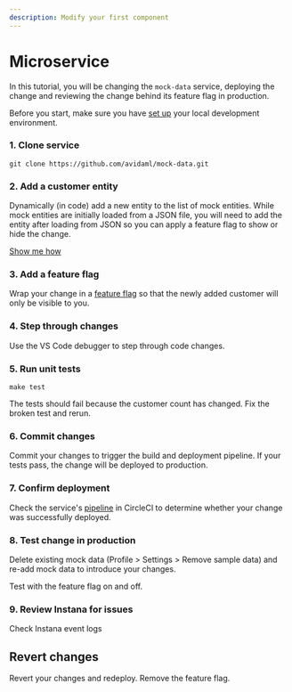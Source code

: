```yaml
---
description: Modify your first component
---
```


# Microservice

In this tutorial, you will be changing the `mock-data` service, deploying the change and reviewing the change behind its feature flag in production.

Before you start, make sure you have [set up](../../../../../docs/dev/getting-started/back-end/) your local development environment.

### 1. Clone service

```
git clone https://github.com/avidaml/mock-data.git
```

### 2. Add a customer entity

Dynamically (in code) add a new entity to the list of mock entities. While mock entities are initially loaded from a JSON file, you will need to add the entity after loading from JSON so you can apply a feature flag to show or hide the change.

[Show me how](microservice.md)

### 3. Add a feature flag

Wrap your change in a [feature flag](../../../../../docs/dev/feature-flags/) so that the newly added customer will only be visible to you.

### 4. Step through changes

Use the VS Code debugger to step through code changes.

### 5. Run unit tests

```
make test
```

The tests should fail because the customer count has changed. Fix the broken test and rerun.

### 6. Commit changes

Commit your changes to trigger the build and deployment pipeline. If your tests pass, the change will be deployed to production.

### 7. Confirm deployment

Check the service's [pipeline](https://app.circleci.com/pipelines/github/avidaml) in CircleCI to determine whether your change was successfully deployed.

### 8. Test change in production

Delete existing mock data (Profile > Settings > Remove sample data) and re-add mock data to introduce your changes.

Test with the feature flag on and off.

### 9. Review Instana for issues

Check Instana event logs

## Revert changes

Revert your changes and redeploy. Remove the feature flag.
